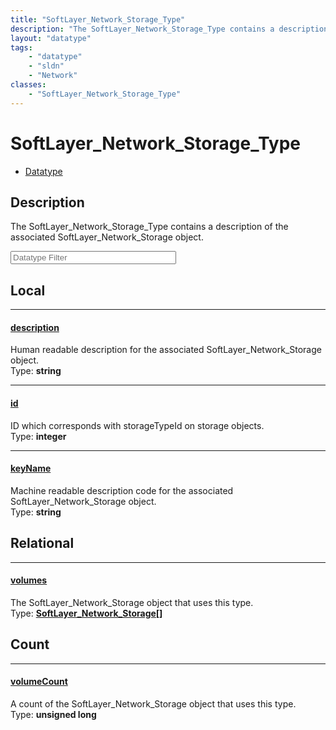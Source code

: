 ```yaml
---
title: "SoftLayer_Network_Storage_Type"
description: "The SoftLayer_Network_Storage_Type contains a description of the associated SoftLayer_Network_Storage object."
layout: "datatype"
tags:
    - "datatype"
    - "sldn"
    - "Network"
classes:
    - "SoftLayer_Network_Storage_Type"
---
```


# SoftLayer_Network_Storage_Type
<div id='service-datatype'>
    <ul id='sldn-reference-tabs'>
        <li id='datatype'> <a href='/reference/datatypes/SoftLayer_Network_Storage_Type' >Datatype</a></li>
    </ul>
</div>

## Description 


The SoftLayer_Network_Storage_Type contains a description of the associated SoftLayer_Network_Storage object. 





<!-- Filer BEGIN -->
<div class="view-filters">
        <div class="clearfix">
            <div class="search-input-box">
                <input placeholder="Datatype Filter" onkeyup="titleSearch(inputId='prop-input', divId='properties', elementClass='prop-row')" 
                    type="text" id="prop-input" value="" size="30" maxlength="128" class="form-text">
            </div>
        </div>
</div>
<!-- Filer END -->

<div id="properties" class="content">
<div id="localProperties" class="prop-content" >

## Local
<div class="prop-row">

-----
[description]: #description
#### [description]
Human readable description for the associated SoftLayer_Network_Storage object.   
<span class="type-label">Type: </span>**string**  



</div>
<div class="prop-row">

-----
[id]: #id
#### [id]
ID which corresponds with storageTypeId on storage objects.   
<span class="type-label">Type: </span>**integer**  



</div>
<div class="prop-row">

-----
[keyName]: #keyname
#### [keyName]
Machine readable description code for the associated SoftLayer_Network_Storage object.   
<span class="type-label">Type: </span>**string**  



</div>
</div>
<!-- LOCAL PROPERTY END -->

<div id="relationalProperties"  class="prop-content" >

## Relational
<div class="prop-row">

-----
[volumes]: #volumes
#### [volumes]
The SoftLayer_Network_Storage object that uses this type.  
<span class="type-label">Type: </span>**<a href='/reference/datatypes/SoftLayer_Network_Storage'>SoftLayer_Network_Storage[] </a>**  



</div>

## Count
<div class="prop-row">

-----
[volumeCount]: #volumecount
#### [volumeCount]
A count of the SoftLayer_Network_Storage object that uses this type.   
<span class="type-label">Type: </span>**unsigned long**  



</div>
</div>


